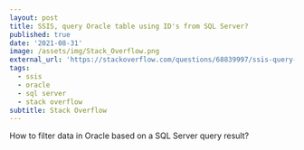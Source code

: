 ```yaml
---
layout: post
title: SSIS, query Oracle table using ID's from SQL Server?
published: true
date: '2021-08-31'
image: /assets/img/Stack_Overflow.png
external_url: 'https://stackoverflow.com/questions/68839997/ssis-query-oracle-table-using-ids-from-sql-server'
tags:
  - ssis
  - oracle
  - sql server
  - stack overflow
subtitle: Stack Overflow
---
```

How to filter data in Oracle based on a SQL Server query result?
